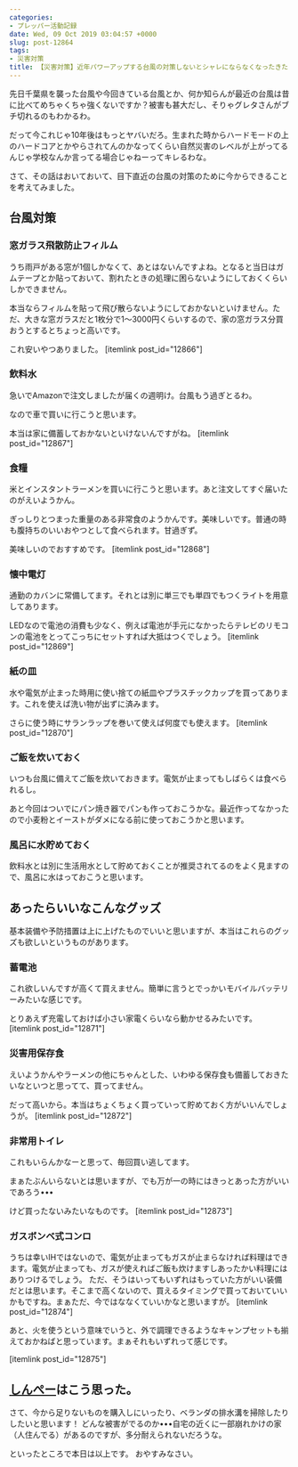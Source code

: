 ```yaml
---
categories:
- プレッパー活動記録
date: Wed, 09 Oct 2019 03:04:57 +0000
slug: post-12864
tags:
- 災害対策
title: 【災害対策】近年パワーアップする台風の対策しないとシャレにならなくなったきた
---
```


先日千葉県を襲った台風や今回きている台風とか、何か知らんが最近の台風は昔に比べてめちゃくちゃ強くないですか？被害も甚大だし、そりゃグレタさんがブチ切れるのもわかるわ。

だって今これじゃ10年後はもっとヤバいだろ。生まれた時からハードモードの上のハードコアとかやらされてんのかなってくらい自然災害のレベルが上がってるんじゃ学校なんか言ってる場合じゃねーってキレるわな。

<!--more--> 

さて、その話はおいておいて、目下直近の台風の対策のために今からできることを考えてみました。

<h2>台風対策</h2>
<h3>窓ガラス飛散防止フィルム</h3>
うち雨戸がある窓が1個しかなくて、あとはないんですよね。となると当日はガムテープとか貼っておいて、割れたときの処理に困らないようにしておくくらいしかできません。

本当ならフィルムを貼って飛び散らないようにしておかないといけません。ただ、大きな窓ガラスだと1枚分で1〜3000円くらいするので、家の窓ガラス分買おうとするとちょっと高いです。

これ安いやつありました。
[itemlink post_id="12866"]

<h3>飲料水</h3>
急いでAmazonで注文しましたが届くの週明け。台風もう過ぎとるわ。

なので車で買いに行こうと思います。

本当は家に備蓄しておかないといけないんですがね。
[itemlink post_id="12867"]
<h3>食糧</h3>
米とインスタントラーメンを買いに行こうと思います。あと注文してすぐ届いたのがえいようかん。

ぎっしりとつまった重量のある非常食のようかんです。美味しいです。普通の時も腹持ちのいいおやつとして食べられます。甘過ぎず。

美味しいのでおすすめです。
[itemlink post_id="12868"]
<h3>懐中電灯</h3>
通勤のカバンに常備してます。それとは別に単三でも単四でもつくライトを用意してあります。

LEDなので電池の消費も少なく、例えば電池が手元になかったらテレビのリモコンの電池をとってこっちにセットすれば大抵はつくでしょう。
[itemlink post_id="12869"]
<h3>紙の皿</h3>
水や電気が止まった時用に使い捨ての紙皿やプラスチックカップを買ってあります。これを使えば洗い物が出ずに済みます。

さらに使う時にサランラップを巻いて使えば何度でも使えます。
[itemlink post_id="12870"]
<h3>ご飯を炊いておく</h3>
いつも台風に備えてご飯を炊いておきます。電気が止まってもしばらくは食べられるし。

あと今回はついでにパン焼き器でパンも作っておこうかな。最近作ってなかったので小麦粉とイーストがダメになる前に使っておこうかと思います。

<h3>風呂に水貯めておく</h3>
飲料水とは別に生活用水として貯めておくことが推奨されてるのをよく見ますので、風呂に水はっておこうと思います。

<h2>あったらいいなこんなグッズ</h2>
基本装備や予防措置は上に上げたものでいいと思いますが、本当はこれらのグッズも欲しいというものがあります。

<h3>蓄電池</h3>
これ欲しいんですが高くて買えません。簡単に言うとでっかいモバイルバッテリーみたいな感じです。

とりあえず充電しておけば小さい家電くらいなら動かせるみたいです。
[itemlink post_id="12871"]

<h3>災害用保存食</h3>
えいようかんやラーメンの他にちゃんとした、いわゆる保存食も備蓄しておきたいなといつと思ってて、買ってません。

だって高いから。本当はちょくちょく買っていって貯めておく方がいいんでしょうが。
[itemlink post_id="12872"]
<h3>非常用トイレ</h3>
これもいらんかなーと思って、毎回買い逃してます。

まぁたぶんいらないとは思いますが、でも万が一の時にはきっとあった方がいいであろう•••

けど買ったないみたいなものです。
[itemlink post_id="12873"]
<h3>ガスボンベ式コンロ</h3>
うちは幸いIHではないので、電気が止まってもガスが止まらなければ料理はできます。電気が止まっても、ガスが使えればご飯も炊けますしあったかい料理にはありつけるでしょう。
ただ、そうはいってもいずれはもっていた方がいい装備だとは思います。そこまで高くないので、買えるタイミングで買っておいていいかもですね。まぁただ、今ではななくていいかなと思いますが。
[itemlink post_id="12874"]

あと、火を使うという意味でいうと、外で調理できるようなキャンプセットも揃えておかねばと思っています。まぁそれもいずれって感じです。

[itemlink post_id="12875"]
<h2><a href="https://twitter.com/s_s_p_y">しんぺー</a>はこう思った。</h2>
さて、今から足りないものを購入しにいったり、ベランダの排水溝を掃除したりしたいと思います！
どんな被害がでるのか•••自宅の近くに一部崩れかけの家（人住んでる）があるのですが、多分耐えられないだろうな。

といったところで本日は以上です。
おやすみなさい。